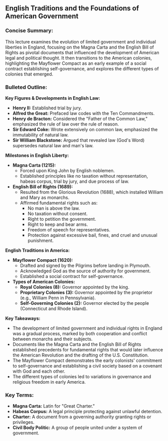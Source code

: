 ## English Traditions and the Foundations of American Government

### Concise Summary: 

This lecture examines the evolution of limited government and individual liberties in England, focusing on the Magna Carta and the English Bill of Rights as pivotal documents that influenced the development of American legal and political thought. It then transitions to the American colonies, highlighting the Mayflower Compact as an early example of a social contract establishing self-governance, and explores the different types of colonies that emerged.

### Bulleted Outline:

**Key Figures & Developments in English Law:**

* **Henry II:** Established trial by jury.
* **Alfred the Great:** Prefaced law codes with the Ten Commandments.
* **Henry de Bracton:** Considered the "Father of the Common Law," emphasized the rule of law over the rule of reason.
* **Sir Edward Coke:** Wrote extensively on common law, emphasized the immutability of natural law.
* **Sir William Blackstone:**  Argued that revealed law (God's Word) supersedes natural law and man's law.

**Milestones in English Liberty:**

* **Magna Carta (1215):** 
    * Forced upon King John by English noblemen.
    * Established principles like no taxation without representation, habeas corpus, trial by jury, and due process of law.
* **English Bill of Rights (1689):** 
    * Resulted from the Glorious Revolution (1688), which installed William and Mary as monarchs.
    * Affirmed fundamental rights such as:
        * No man is above the law.
        * No taxation without consent.
        * Right to petition the government.
        * Right to keep and bear arms.
        * Freedom of speech for representatives.
        * Protection against excessive bail, fines, and cruel and unusual punishment.

**English Traditions in America:**

* **Mayflower Compact (1620):**
    * Drafted and signed by the Pilgrims before landing in Plymouth.
    * Acknowledged God as the source of authority for government.
    * Established a social contract for self-governance.
* **Types of American Colonies:**
    * **Royal Colonies (8):** Governor appointed by the king.
    * **Proprietary Colonies (3):**  Governor appointed by the proprietor (e.g., William Penn in Pennsylvania).
    * **Self-Governing Colonies (2):**  Governor elected by the people (Connecticut and Rhode Island). 

**Key Takeaways:**

* The development of limited government and individual rights in England was a gradual process, marked by both cooperation and conflict between monarchs and their subjects.
* Documents like the Magna Carta and the English Bill of Rights established precedents for fundamental rights that would later influence the American Revolution and the drafting of the U.S. Constitution.
* The Mayflower Compact demonstrates the early colonists' commitment to self-governance and establishing a civil society based on a covenant with God and each other.
* The different types of colonies led to variations in governance and religious freedom in early America. 

### Key Terms: 

* **Magna Carta:** Latin for "Great Charter." 
* **Habeas Corpus:** A legal principle protecting against unlawful detention. 
* **Charter:** A document from a governing authority granting rights or privileges.
* **Civil Body Politic:** A group of people united under a system of government. 
